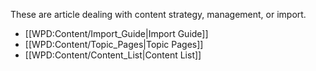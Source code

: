 These are article dealing with content strategy, management, or import.
* [[WPD:Content/Import_Guide|Import Guide]]
* [[WPD:Content/Topic_Pages|Topic Pages]]
* [[WPD:Content/Content_List|Content List]]